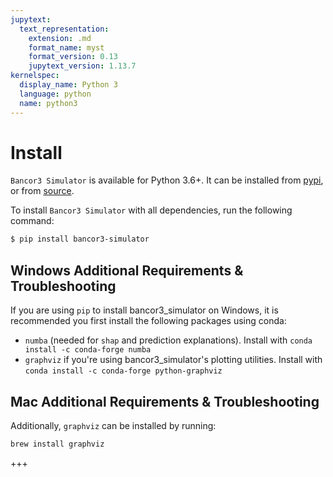 ```yaml
---
jupytext:
  text_representation:
    extension: .md
    format_name: myst
    format_version: 0.13
    jupytext_version: 1.13.7
kernelspec:
  display_name: Python 3
  language: python
  name: python3
---
```


# Install

`Bancor3 Simulator` is available for Python 3.6+. It can be installed from [pypi](https://pypi.org/project/bancor3_simulator/), or from [source](https://github.com/bancorprotocol/simulator-v3).

To install `Bancor3 Simulator` with all dependencies, run the following command:

```bash
$ pip install bancor3-simulator
```

## Windows Additional Requirements & Troubleshooting

If you are using `pip` to install bancor3_simulator on Windows, it is recommended you first install the following packages using conda:
* `numba` (needed for `shap` and prediction explanations). Install with `conda install -c conda-forge numba`
* `graphviz` if you're using bancor3_simulator's plotting utilities. Install with `conda install -c conda-forge python-graphviz`

## Mac Additional Requirements & Troubleshooting

Additionally, `graphviz` can be installed by running:

```bash
brew install graphviz
```

+++
